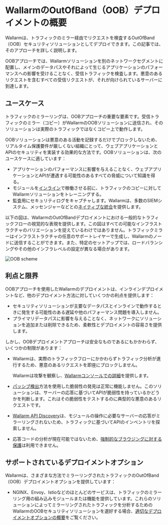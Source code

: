 # WallarmのOutOfBand（OOB）デプロイメントの概要

Wallarmは、トラフィックのミラー経由でリクエストを検査するOutOfBand（OOB）セキュリティソリューションとしてデプロイできます。この記事では、そのアプローチを詳しく説明します。

OOBアプローチでは、Wallarmソリューションを別のネットワークセグメントに配置し、メインのデータパスやそれによって生じるアプリケーションのパフォーマンスへの影響を受けることなく、受信トラフィックを検査します。悪意のあるリクエストを含むすべての受信リクエストが、それが向けられているサーバーに到達します。

## ユースケース

トラフィックのミラーリングは、OOBアプローチの重要な要素です。受信トラフィックのミラー（コピー）がWallarmのOOBソリューションに送信され、そのソリューションは実際のトラフィックではなくコピー上で動作します。

OOBソリューションは悪意のある活動を記録するだけでブロックしないため、リアルタイム保護要件が厳しくない組織にとって、ウェブアプリケーションとAPIのセキュリティを実装する効果的な方法です。OOBソリューションは、次のユースケースに適しています：

* アプリケーションのパフォーマンスに影響を与えることなく、ウェブアプリケーションとAPIが遭遇する可能性のあるすべての脅威について知識を得る。
* モジュールを[インライン](../inline/overview.md)で稼働させる前に、トラフィックのコピーに対してWallarmソリューションをトレーニングする。
* 監査用にセキュリティログをキャプチャします。Wallarmは、多数のSIEMシステム、メッセンジャーなどとの[ネイティブな統合](../../user-guides/settings/integrations/integrations-intro.md)を提供します。

以下の図は、WallarmのOutOfBandデプロイメントにおける一般的なトラフィックフローの視覚的な表現を提供します。この図はすべての可能なインフラストラクチャのバリエーションを捉えているわけではありません。トラフィックミラーはインフラストラクチャの任意のサポートレイヤーで生成し、Wallarmのノードに送信することができます。また、特定のセットアップでは、ロードバランシングやその他のインフラレベルの設定が異なる場合があります。

![OOB scheme](../../images/waf-installation/oob/wallarm-oob-deployment-scheme.png)

## 利点と限界

OOBアプローチを使用したWallarmのデプロイメントは、インラインデプロイメントなど、他のデプロイメント方法に対していくつかの利点を提供します：

* セキュリティソリューションが主要なデータパスとインラインで動作するときに発生する可能性のある遅延や他のパフォーマンス問題を導入しません。
* プライマリデータパスに影響を与えることなく、ネットワークにソリューションを追加または削除できるため、柔軟性とデプロイメントの容易さを提供します。

しかし、OOBデプロイメントアプローチは安全なものであるにもかかわらず、いくつかの制限があります：

* Wallarmは、実際のトラフィックフローにかかわらずトラフィック分析が進行するため、悪意のあるリクエストを即座にブロックしません。

    Wallarmは攻撃を観察し、[Wallarmコンソールでの詳細](../../user-guides/events/analyze-attack.md)を提供します。
* [パッシブ検出](../../about-wallarm/detecting-vulnerabilities.md#passive-detection)方法を使用した脆弱性の発見は正常に機能しません。このソリューションは、サーバーの応答に基づいてAPIが脆弱性を持っているかどうかを判断します。これはその脆弱性をテストするのに典型的な悪意のあるリクエストです。
* [Wallarm API Discovery](../../api-discovery/overview.md)は、モジュールの操作に必要なサーバーの応答がミラーリングされないため、トラフィックに基づいてAPIのインベントリを探索しません。
* 応答コードの分析が現在可能ではないため、[強制的なブラウジングに対する保護](../../admin-en/configuration-guides/protecting-against-bruteforce.md)は利用できません。

## サポートされているデプロイメントオプション

Wallarmは、さまざまな方法でミラーリングされたトラフィックのOutOfBand（OOB）デプロイメントオプションを提供しています：

* NGINX、Envoy、Istioなどのほとんどのサービスは、トラフィックのミラーリング用の組み込みモジュールまたは機能を提供しています。これらのソリューションによってミラーリングされたトラフィックを分析するためのWallarmのOOBセキュリティソリューションを選好する場合、[適切なデプロイメントオプションの概要](web-server-mirroring/overview.md)をご覧ください。
